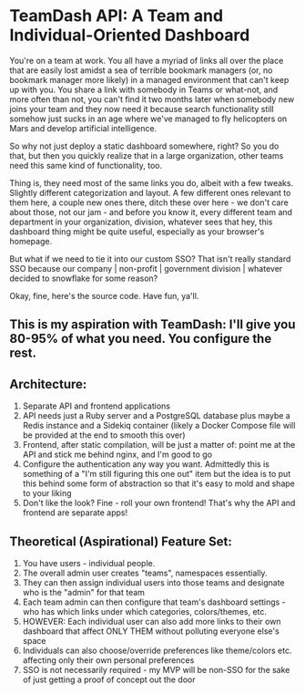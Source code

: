 # TeamDash API: A Team and Individual-Oriented Dashboard

You're on a team at work. You all have a myriad of links all over the place that are easily lost amidst a sea of terrible bookmark managers (or, no bookmark manager more likely) in a managed environment that can't keep up with you. You share a link with somebody in Teams or what-not, and more often than not, you can't find it two months later when somebody new joins your team and they now need it because search functionality still somehow just sucks in an age where we've managed to fly helicopters on Mars and develop artificial intelligence.

So why not just deploy a static dashboard somewhere, right? So you do that, but then you quickly realize that in a large organization, other teams need this same kind of functionality, too.

Thing is, they need most of the same links you do, albeit with a few tweaks. Slightly different categorization and layout. A few different ones relevant to them here, a couple new ones there, ditch these over here - we don't care about those, not our jam - and before you know it, every different team and department in your organization, division, whatever sees that hey, this dashboard thing might be quite useful, especially as your browser's homepage.

But what if we need to tie it into our custom SSO? That isn't really standard SSO because our company | non-profit | government division | whatever decided to snowflake for some reason?

Okay, fine, here's the source code. Have fun, ya'll.

## This is my aspiration with TeamDash: I'll give you 80-95% of what you need. You configure the rest.

## Architecture:

1. Separate API and frontend applications
1. API needs just a Ruby server and a PostgreSQL database plus maybe a Redis instance and a Sidekiq container (likely a Docker Compose file will be provided at the end to smooth this over)
1. Frontend, after static compilation, will be just a matter of: point me at the API and stick me behind nginx, and I'm good to go
1. Configure the authentication any way you want. Admittedly this is something of a "I'm still figuring this one out" item but the idea is to put this behind some form of abstraction so that it's easy to mold and shape to your liking
1. Don't like the look? Fine - roll your own frontend! That's why the API and frontend are separate apps!

## Theoretical (Aspirational) Feature Set:

1. You have users - individual people.
1. The overall admin user creates "teams", namespaces essentially.
1. They can then assign individual users into those teams and designate who is the "admin" for that team
1. Each team admin can then configure that team's dashboard settings - who has which links under which categories, colors/themes, etc.
1. HOWEVER: Each individual user can also add more links to their own dashboard that affect ONLY THEM without polluting everyone else's space
1. Individuals can also choose/override preferences like theme/colors etc. affecting only their own personal preferences
1. SSO is not necessarily required - my MVP will be non-SSO for the sake of just getting a proof of concept out the door

